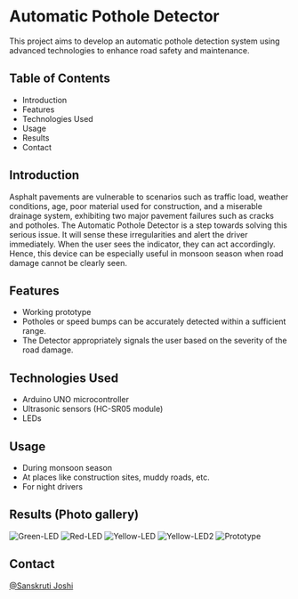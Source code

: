 # Automatic Pothole Detector

This project aims to develop an automatic pothole detection system using advanced technologies to enhance road safety and maintenance.

## Table of Contents
- Introduction
- Features
- Technologies Used
- Usage
- Results
- Contact

## Introduction
Asphalt pavements are vulnerable to scenarios such as traffic load, weather conditions, age, poor material used for construction, and a miserable drainage system, exhibiting two major pavement failures such as cracks and potholes. The Automatic Pothole Detector is a step towards solving this serious issue. It will sense these irregularities and alert the driver immediately. When the user sees the indicator, they can act accordingly. Hence, this device can be especially useful in monsoon season when road damage cannot be clearly seen.

## Features
- Working prototype
- Potholes or speed bumps can be accurately detected within a sufficient range.
- The Detector appropriately signals the user based on the severity of the road damage.

## Technologies Used
- Arduino UNO microcontroller
- Ultrasonic sensors (HC-SR05 module)
- LEDs

## Usage
- During monsoon season
- At places like construction sites, muddy roads, etc.
- For night drivers

## Results (Photo gallery)
![Green-LED](https://github.com/user-attachments/assets/ef64aa4b-625a-46d9-b05b-f540b94d9b16)
![Red-LED](https://github.com/user-attachments/assets/722b280f-192b-43f3-95a5-488ed5e7fe94)
![Yellow-LED](https://github.com/user-attachments/assets/6666e50a-6c3e-4a0f-ab0b-e70400018afb)
![Yellow-LED2](https://github.com/user-attachments/assets/95934b18-f793-4df7-97e0-f2b1fc9ff5b4)
![Prototype](https://github.com/user-attachments/assets/58b0b30c-b737-4688-b27b-9a2ca315d91f)

## Contact
[@Sanskruti Joshi](https://github.com/Woman-in-STEM)
